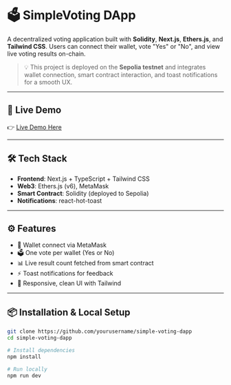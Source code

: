 # 🗳️ SimpleVoting DApp

A decentralized voting application built with **Solidity**, **Next.js**, **Ethers.js**, and **Tailwind CSS**. Users can connect their wallet, vote "Yes" or "No", and view live voting results on-chain.

> 💡 This project is deployed on the **Sepolia testnet** and integrates wallet connection, smart contract interaction, and toast notifications for a smooth UX.

---

## 🔗 Live Demo

👉 [Live Demo Here](simple-voting-d-app-sccd.vercel.app)

---

## 🛠 Tech Stack

- **Frontend**: Next.js + TypeScript + Tailwind CSS
- **Web3**: Ethers.js (v6), MetaMask
- **Smart Contract**: Solidity (deployed to Sepolia)
- **Notifications**: react-hot-toast

---

## ⚙️ Features

- 🔐 Wallet connect via MetaMask
- 🗳️ One vote per wallet (Yes or No)
- 📊 Live result count fetched from smart contract
- ⚡ Toast notifications for feedback
- 💅 Responsive, clean UI with Tailwind

---

## 📦 Installation & Local Setup

```bash
git clone https://github.com/yourusername/simple-voting-dapp
cd simple-voting-dapp

# Install dependencies
npm install

# Run locally
npm run dev
```
